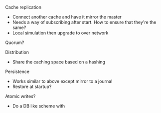 ﻿
Cache replication
* Connect another cache and have it mirror the master
* Needs a way of subscribing after start. How to ensure that they're the same?
* Local simulation then upgrade to over network

Quorum?

Distribution
* Share the caching space based on a hashing

Persistence
* Works similar to above except mirror to a journal
* Restore at startup?

Atomic writes?
* Do a DB like scheme with 



